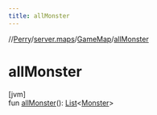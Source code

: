 ```yaml
---
title: allMonster
---
```

//[Perry](../../../index.html)/[server.maps](../index.html)/[GameMap](index.html)/[allMonster](all-monster.html)



# allMonster



[jvm]\
fun [allMonster](all-monster.html)(): [List](https://kotlinlang.org/api/latest/jvm/stdlib/kotlin.collections/-list/index.html)&lt;[Monster](../../server.life/-monster/index.html)&gt;




